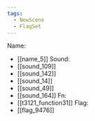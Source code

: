 ```yaml
---
tags:
  - NewScene
  - FlagSet
---
```

Name:
- [[name_5]]
Sound:
- [[sound_109]]
- [[sound_142]]
- [[sound_14]]
- [[sound_49]]
- [[sound_164]]
Fn:
- [[t3121_function31]]
Flag:
- [[flag_9476]]
